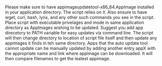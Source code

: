 Please make sure to have appimageupdatetool-x86_64.AppImage installed in your application directory. The script relies on it. 
Also ensure to have wget, curl, bash, lynx, and any other such commands you see in the script.
Place script with executable privelages and mode in same application directory as AppImages wishing to be updated. Suggest you add app direcetory to PATH variable for easy updates via command line. 
The script will then change directory to location of script file itself and then update any appimages it finds in teh same directory. 
Apps that the auto update tool cannot update can be manually updated by adding another entry appX with the appropriate name and link where appimage can be downloaded. It will then compare filenames to get the leatest appimage. 
